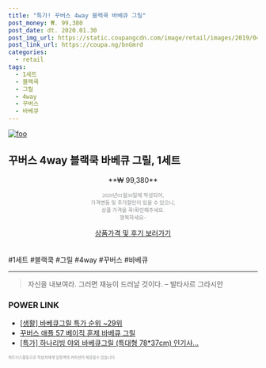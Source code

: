 ```yaml
--- 
title: "특가! 꾸버스 4way 블랙쿡 바베큐 그릴" 
post_money: ₩. 99,380 
post_date: dt. 2020.01.30 
post_img_url: https://static.coupangcdn.com/image/retail/images/2019/04/19/17/0/c579e673-980e-4d88-80bc-6d3df7839ffa.jpg 
post_link_url: https://coupa.ng/bnGmrd 
categories: 
  - retail 
tags: 
  - 1세트 
  - 블랙쿡 
  - 그릴 
  - 4way 
  - 꾸버스 
  - 바베큐 
--- 
```

[![foo](https://static.coupangcdn.com/image/retail/images/2019/04/19/17/0/c579e673-980e-4d88-80bc-6d3df7839ffa.jpg)](https://coupa.ng/bnGmrd) 

## 꾸버스 4way 블랙쿡 바베큐 그릴, 1세트 
<p style="text-align: center;">**₩ 99,380**</p> 
<p style="text-align: center;"><span style="color: #898c8f; font-family: Georgia,Times,serif; font-size: 0.75em;">2020년01월30일에 작성되어, <br>가격변동 및 추가할인이 있을 수 있으니,<br> 상품 가격을 꼭!확인해주세요.<br>행복하세요~</span> 
</p>	 
<div markdown="0" style="text-align: center;"><a href="https://coupa.ng/bnGmrd" class="btn btn--success">상품가격 및 후기 보러가기</a></div> 
<br><br> 
  #1세트 #블랙쿡 #그릴 #4way #꾸버스 #바베큐 
<hr> 

> 자신을 내보여라. 그러면 재능이 드러날 것이다. – 발타사르 그라시안 


### POWER LINK

* <a href="https://blog.naver.com/sakai111/221789624056" target="_blank"> [생활] 바베큐그릴 특가 순위 ~29위</a>
* <a href="https://blog.naver.com/fasyy4321/221789775927" target="_blank">꾸버스 애플 57 베이직 훈제 바베큐 그릴</a>
* <a href="https://blog.naver.com/santokki14/221789673166" target="_blank">[특가] 하나리빙 야외 바베큐그릴 (특대형 78*37cm) 인기사...</a>

<span style="color: #898c8f; font-family: Georgia,Times,serif; font-size: 0.55em;">파트너스활동으로 작성자에게 일정액의 커미션이 제공될수 있습니다.</span> 
